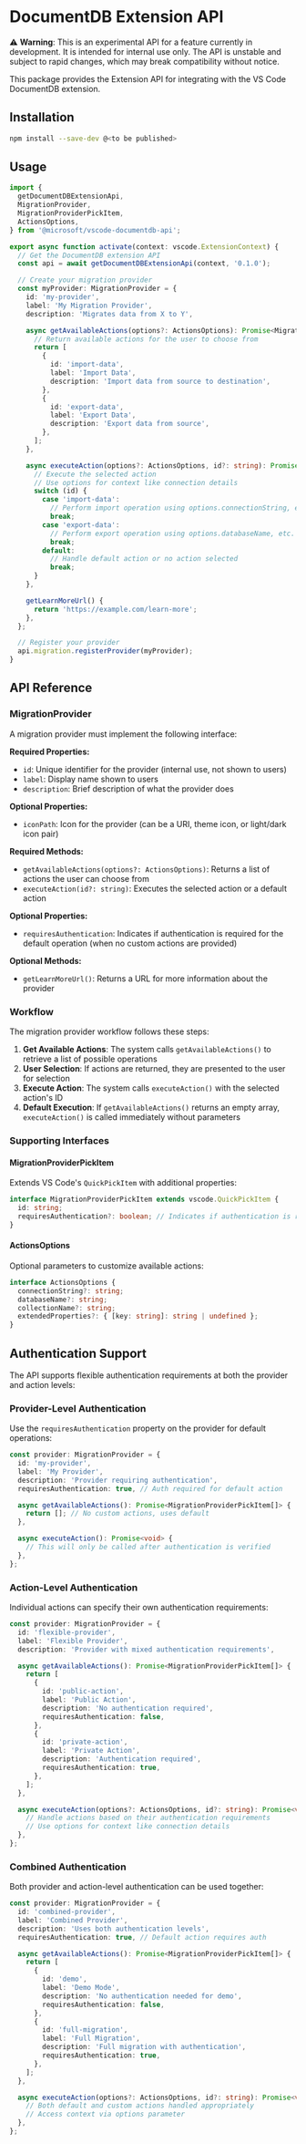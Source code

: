 # DocumentDB Extension API

⚠️ **Warning**: This is an experimental API for a feature currently in development. It is intended for internal use only. The API is unstable and subject to rapid changes, which may break compatibility without notice.

This package provides the Extension API for integrating with the VS Code DocumentDB extension.

## Installation

```bash
npm install --save-dev @<to be published>
```

## Usage

```typescript
import {
  getDocumentDBExtensionApi,
  MigrationProvider,
  MigrationProviderPickItem,
  ActionsOptions,
} from '@microsoft/vscode-documentdb-api';

export async function activate(context: vscode.ExtensionContext) {
  // Get the DocumentDB extension API
  const api = await getDocumentDBExtensionApi(context, '0.1.0');

  // Create your migration provider
  const myProvider: MigrationProvider = {
    id: 'my-provider',
    label: 'My Migration Provider',
    description: 'Migrates data from X to Y',

    async getAvailableActions(options?: ActionsOptions): Promise<MigrationProviderPickItem[]> {
      // Return available actions for the user to choose from
      return [
        {
          id: 'import-data',
          label: 'Import Data',
          description: 'Import data from source to destination',
        },
        {
          id: 'export-data',
          label: 'Export Data',
          description: 'Export data from source',
        },
      ];
    },

    async executeAction(options?: ActionsOptions, id?: string): Promise<void> {
      // Execute the selected action
      // Use options for context like connection details
      switch (id) {
        case 'import-data':
          // Perform import operation using options.connectionString, etc.
          break;
        case 'export-data':
          // Perform export operation using options.databaseName, etc.
          break;
        default:
          // Handle default action or no action selected
          break;
      }
    },

    getLearnMoreUrl() {
      return 'https://example.com/learn-more';
    },
  };

  // Register your provider
  api.migration.registerProvider(myProvider);
}
```

## API Reference

### MigrationProvider

A migration provider must implement the following interface:

**Required Properties:**

- `id`: Unique identifier for the provider (internal use, not shown to users)
- `label`: Display name shown to users
- `description`: Brief description of what the provider does

**Optional Properties:**

- `iconPath`: Icon for the provider (can be a URI, theme icon, or light/dark icon pair)

**Required Methods:**

- `getAvailableActions(options?: ActionsOptions)`: Returns a list of actions the user can choose from
- `executeAction(id?: string)`: Executes the selected action or a default action

**Optional Properties:**

- `requiresAuthentication`: Indicates if authentication is required for the default operation (when no custom actions are provided)

**Optional Methods:**

- `getLearnMoreUrl()`: Returns a URL for more information about the provider

### Workflow

The migration provider workflow follows these steps:

1. **Get Available Actions**: The system calls `getAvailableActions()` to retrieve a list of possible operations
2. **User Selection**: If actions are returned, they are presented to the user for selection
3. **Execute Action**: The system calls `executeAction()` with the selected action's ID
4. **Default Execution**: If `getAvailableActions()` returns an empty array, `executeAction()` is called immediately without parameters

### Supporting Interfaces

#### MigrationProviderPickItem

Extends VS Code's `QuickPickItem` with additional properties:

```typescript
interface MigrationProviderPickItem extends vscode.QuickPickItem {
  id: string;
  requiresAuthentication?: boolean; // Indicates if authentication is required for this action
}
```

#### ActionsOptions

Optional parameters to customize available actions:

```typescript
interface ActionsOptions {
  connectionString?: string;
  databaseName?: string;
  collectionName?: string;
  extendedProperties?: { [key: string]: string | undefined };
}
```

## Authentication Support

The API supports flexible authentication requirements at both the provider and action levels:

### Provider-Level Authentication

Use the `requiresAuthentication` property on the provider for default operations:

```typescript
const provider: MigrationProvider = {
  id: 'my-provider',
  label: 'My Provider',
  description: 'Provider requiring authentication',
  requiresAuthentication: true, // Auth required for default action

  async getAvailableActions(): Promise<MigrationProviderPickItem[]> {
    return []; // No custom actions, uses default
  },

  async executeAction(): Promise<void> {
    // This will only be called after authentication is verified
  },
};
```

### Action-Level Authentication

Individual actions can specify their own authentication requirements:

```typescript
const provider: MigrationProvider = {
  id: 'flexible-provider',
  label: 'Flexible Provider',
  description: 'Provider with mixed authentication requirements',

  async getAvailableActions(): Promise<MigrationProviderPickItem[]> {
    return [
      {
        id: 'public-action',
        label: 'Public Action',
        description: 'No authentication required',
        requiresAuthentication: false,
      },
      {
        id: 'private-action',
        label: 'Private Action',
        description: 'Authentication required',
        requiresAuthentication: true,
      },
    ];
  },

  async executeAction(options?: ActionsOptions, id?: string): Promise<void> {
    // Handle actions based on their authentication requirements
    // Use options for context like connection details
  },
};
```

### Combined Authentication

Both provider and action-level authentication can be used together:

```typescript
const provider: MigrationProvider = {
  id: 'combined-provider',
  label: 'Combined Provider',
  description: 'Uses both authentication levels',
  requiresAuthentication: true, // Default action requires auth

  async getAvailableActions(): Promise<MigrationProviderPickItem[]> {
    return [
      {
        id: 'demo',
        label: 'Demo Mode',
        description: 'No authentication needed for demo',
        requiresAuthentication: false,
      },
      {
        id: 'full-migration',
        label: 'Full Migration',
        description: 'Full migration with authentication',
        requiresAuthentication: true,
      },
    ];
  },

  async executeAction(options?: ActionsOptions, id?: string): Promise<void> {
    // Both default and custom actions handled appropriately
    // Access context via options parameter
  },
};
```
